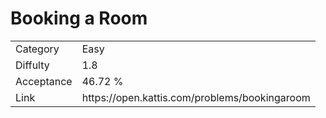# Booking a Room

<table>
    <tr>
        <td>Category</td>
        <td>Easy</td>
    </tr>
    <tr>
        <td>Diffulty</td>
        <td>1.8</td>
    </tr>
    <tr>
        <td>Acceptance</td>
        <td>46.72 %</td>
    </tr>
    <tr>
        <td>Link</td>
        <td>https://open.kattis.com/problems/bookingaroom</td>
    </tr>
</table>